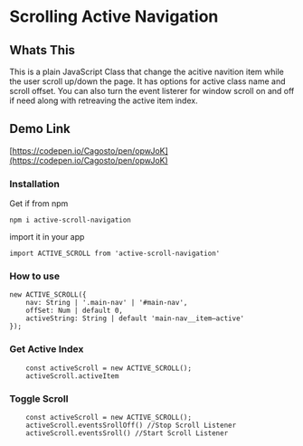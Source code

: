 # Scrolling Active Navigation

## Whats This

This is a plain JavaScript Class that change the acitive navition item while the user scroll up/down the page.  It has options for active class name and scroll offset.  You can also turn the event listerer for window scroll on and off if need along with retreaving the active item index.

## Demo Link

[https://codepen.io/Cagosto/pen/opwJoK](https://codepen.io/Cagosto/pen/opwJoK)

### Installation

Get if from npm

`npm i active-scroll-navigation`

import it in your app

`import ACTIVE_SCROLL from 'active-scroll-navigation'`

### How to use

```
new ACTIVE_SCROLL({
	nav: String | '.main-nav' | '#main-nav',
    offSet: Num | default 0,
    activeString: String | default 'main-nav__item—active'
});
```

### Get Active Index

```
	const activeScroll = new ACTIVE_SCROLL();
    activeScroll.activeItem
```

### Toggle Scroll
```
	const activeScroll = new ACTIVE_SCROLL();
    activeScroll.eventsSrollOff() //Stop Scroll Listener
    activeScroll.eventsSroll() //Start Scroll Listener
```

